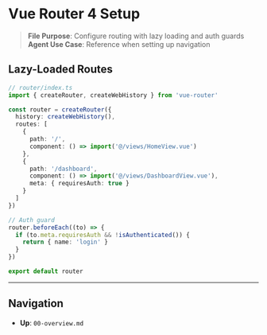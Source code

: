 # Vue Router 4 Setup

> **File Purpose**: Configure routing with lazy loading and auth guards
> **Agent Use Case**: Reference when setting up navigation

## Lazy-Loaded Routes

```typescript
// router/index.ts
import { createRouter, createWebHistory } from 'vue-router'

const router = createRouter({
  history: createWebHistory(),
  routes: [
    {
      path: '/',
      component: () => import('@/views/HomeView.vue')
    },
    {
      path: '/dashboard',
      component: () => import('@/views/DashboardView.vue'),
      meta: { requiresAuth: true }
    }
  ]
})

// Auth guard
router.beforeEach((to) => {
  if (to.meta.requiresAuth && !isAuthenticated()) {
    return { name: 'login' }
  }
})

export default router
```

---

## Navigation
- **Up**: `00-overview.md`
